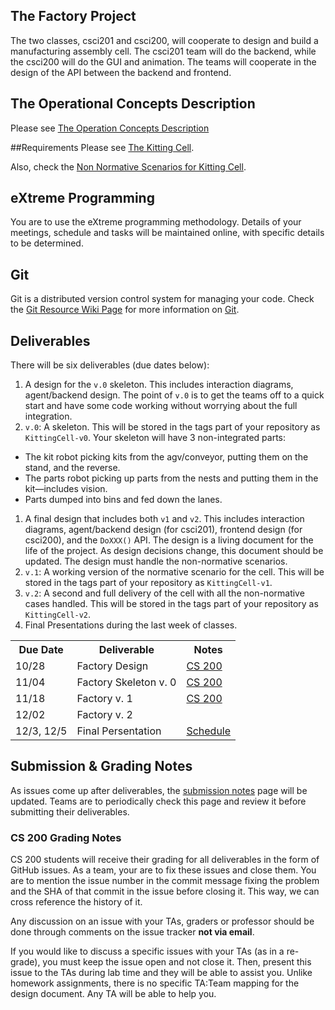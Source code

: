 ## The Factory Project
The two classes, csci201 and csci200, will cooperate to design and build a manufacturing assembly cell. The csci201 team will do the backend, while the csci200 will do the GUI and animation. The teams will cooperate in the design of the API between the backend and frontend.

## The Operational Concepts Description
Please see [The Operation Concepts Description](Operational-Concepts-Description.md)

##Requirements
Please see [The Kitting Cell](The-Kitting-Cell.md).

Also, check the [Non Normative Scenarios for Kitting Cell](The-Kitting-Cell-Non-Normative.md).

## eXtreme Programming
You are to use the eXtreme programming methodology. Details of your meetings, schedule and tasks will be maintained online, with specific details to be determined.

## Git
Git is a distributed version control system for managing your code. Check the [Git Resource Wiki Page](Git-Resource.md) for more information on [Git](http://git-scm.com/).

## Deliverables
There will be six deliverables (due dates below):

1. A design for the `v.0` skeleton. This includes interaction diagrams, agent/backend design. The point of `v.0` is to get the teams off to a quick start and have some code working without worrying about the full integration.
1. `v.0`: A skeleton. This will be stored in the tags part of your repository as `KittingCell-v0`. Your skeleton will have 3 non-integrated parts:
  + The kit robot picking kits from the agv/conveyor, putting them on the stand, and the reverse.
  + The parts robot picking up parts from the nests and putting them in the kit—includes vision.
  + Parts dumped into bins and fed down the lanes.
1. A final design that includes both `v1` and `v2`. This includes interaction diagrams, agent/backend design (for csci201), frontend design (for csci200), and the `DoXXX()` API. The design is a living document for the life of the project. As design decisions change, this document should be updated. The design must handle the non-normative scenarios.
1. `v.1`: A working version of the normative scenario for the cell. This will be stored in the tags part of your repository as `KittingCell-v1`.
1. `v.2`: A second and full delivery of the cell with all the non-normative cases handled. This will be stored in the tags part of your repository as `KittingCell-v2`.
1. Final Presentations during the last week of classes.

<table>
    <tr>
        <th>Due Date</th>
        <th>Deliverable</th>
        <th>Notes</th>
    </tr>
    <tr>
        <td>10/28</td>
        <td>Factory Design</td>
        <td><a href="Factory-Design-Course-Notes.md">CS 200</a></td>
    </tr>
    <tr>
        <td>11/04</td>
        <td>Factory Skeleton v. 0</td>
        <td><a href="Factory-Skeleton-v.0-Course-Notes.md">CS 200</a></td>
    </tr>
    <tr>
        <td>11/18</td>
        <td>Factory v. 1</td>
        <td><a href="CS-200-Factory-v1-Grading-Guidelines.md">CS 200</a></td>
    </tr>
    <tr>
        <td>12/02</td>
        <td>Factory v. 2</td>
        <td></td>
    </tr>
    <tr>
        <td>12/3, 12/5</td>
        <td>Final Persentation</td>
        <td><a href="Final-Presentation-Schedule.md">Schedule</a></td>
    </tr>
</table>

## Submission & Grading Notes
As issues come up after deliverables, the [submission notes](Submission-Notes.md) page will be updated. Teams are to periodically check this page and review it before submitting their deliverables.

### CS 200 Grading Notes
CS 200 students will receive their grading for all deliverables in the form of GitHub issues. As a team, your are to fix these issues and close them. You are to mention the issue number in the commit message fixing the problem and the SHA of that commit in the issue before closing it. This way, we can cross reference the history of it.

Any discussion on an issue with your TAs, graders or professor should be done through comments on the issue tracker **not via email**.
 
If you would like to discuss a specific issues with your TAs (as in a re-grade), you must keep the issue open and not close it. Then, present this issue to the TAs during lab time and they will be able to assist you. Unlike homework assignments, there is no specific TA:Team mapping for the design document. Any TA will be able to help you.
